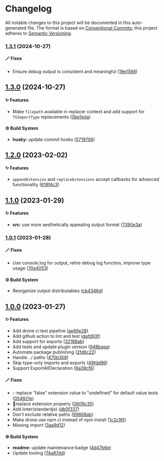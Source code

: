 # Changelog

All notable changes to this project will be documented in this auto-generated
file. The format is based on [Conventional Commits][1];
this project adheres to [Semantic Versioning][2].

### [1.3.1][3] (2024-10-27)

#### 🪄 Fixes

- Ensure debug output is consistent and meaningful ([19e1588][4])

## [1.3.0][5] (2024-10-27)

#### ✨ Features

- Make `filepath` available in replacer context and add support for `TSImportType` replacements ([0be1eda][6])

#### ⚙️ Build System

- **husky:** update commit hooks ([5719706][7])

## [1.2.0][8] (2023-02-02)

#### ✨ Features

- `appendExtension` and `replaceExtensions` accept callbacks for advanced functionality ([618f4c3][9])

## [1.1.0][10] (2023-01-29)

#### ✨ Features

- **src:** use more aesthetically appealing output format ([7390e3a][11])

### [1.0.1][12] (2023-01-28)

#### 🪄 Fixes

- Use console.log for output, retire debug log function, improve type usage ([70e4053][13])

#### ⚙️ Build System

- Reorganize output distributables ([cb4346d][14])

## [1.0.0][15] (2023-01-27)

#### ✨ Features

- Add drone ci test pipeline ([ae66e28][16])
- Add github action to lint and test ([dafd93f][17])
- Add support for exports ([32188ab][18])
- Add tests and update plugin version ([948baea][19])
- Automate package publishing ([2fd6c22][20])
- Handle ../ paths ([470b358][21])
- Skip type-only imports and exports ([49fdd96][22])
- Support ExportAllDeclaration ([8a39cf6][23])

#### 🪄 Fixes

- ✅replace "false" extension value to "undefined" for default value tests ([054921e][24])
- 🐛replace extension properly ([0609c35][25])
- Add linter(standardjs) ([db0f337][26])
- Don't exclude relative paths ([99668ab][27])
- Make drone use npm ci instead of npm install ([1c2c16f][28])
- Missing import ([3aa9d12][29])

#### ⚙️ Build System

- **readme:** update maintenance badge ([4d47b6e][30])
- Update tooling ([74a87dd][31])

[1]: https://conventionalcommits.org
[2]: https://semver.org
[3]: https://github.com/Xunnamius/babel-plugin-transform-rewrite-imports/compare/v1.3.0...v1.3.1
[4]: https://github.com/Xunnamius/babel-plugin-transform-rewrite-imports/commit/19e1588c04e6526fdd6fd5327755da13326abcaa
[5]: https://github.com/Xunnamius/babel-plugin-transform-rewrite-imports/compare/v1.2.0...v1.3.0
[6]: https://github.com/Xunnamius/babel-plugin-transform-rewrite-imports/commit/0be1eda4a2b30709c0755c0ffd994f51ba295498
[7]: https://github.com/Xunnamius/babel-plugin-transform-rewrite-imports/commit/5719706662031be27d19e940d41b502973d329fa
[8]: https://github.com/Xunnamius/babel-plugin-transform-rewrite-imports/compare/v1.1.0...v1.2.0
[9]: https://github.com/Xunnamius/babel-plugin-transform-rewrite-imports/commit/618f4c3a161b526b09bcb5ba5f0eee81058a75bd
[10]: https://github.com/Xunnamius/babel-plugin-transform-rewrite-imports/compare/v1.0.1...v1.1.0
[11]: https://github.com/Xunnamius/babel-plugin-transform-rewrite-imports/commit/7390e3adfea60a3ff0dc03b23f01d15467bc0ef2
[12]: https://github.com/Xunnamius/babel-plugin-transform-rewrite-imports/compare/v1.0.0...v1.0.1
[13]: https://github.com/Xunnamius/babel-plugin-transform-rewrite-imports/commit/70e405373905799a7cc565d841f585fe87f12a26
[14]: https://github.com/Xunnamius/babel-plugin-transform-rewrite-imports/commit/cb4346dc02e9df632acf7ac734f85c5c76c6d51d
[15]: https://github.com/Xunnamius/babel-plugin-transform-rewrite-imports/compare/32188ab1317f1936e364d98658ff915f5d4dafd3...v1.0.0
[16]: https://github.com/Xunnamius/babel-plugin-transform-rewrite-imports/commit/ae66e28d2ff61c1207bfa65c37a6541031c9504d
[17]: https://github.com/Xunnamius/babel-plugin-transform-rewrite-imports/commit/dafd93fd33a5aab03734e64619ec84161ac42d73
[18]: https://github.com/Xunnamius/babel-plugin-transform-rewrite-imports/commit/32188ab1317f1936e364d98658ff915f5d4dafd3
[19]: https://github.com/Xunnamius/babel-plugin-transform-rewrite-imports/commit/948baeab189090375faf956397c370b62abc555a
[20]: https://github.com/Xunnamius/babel-plugin-transform-rewrite-imports/commit/2fd6c22cf181baa83e8c6eac2fbdd6653f57b423
[21]: https://github.com/Xunnamius/babel-plugin-transform-rewrite-imports/commit/470b358a0d749c1cee3ab0f3f5b649d3f05490ed
[22]: https://github.com/Xunnamius/babel-plugin-transform-rewrite-imports/commit/49fdd9684668b8437bd11c4c5f03b40c1af50acd
[23]: https://github.com/Xunnamius/babel-plugin-transform-rewrite-imports/commit/8a39cf60884d430c70be94183e70d11e25bb4ecd
[24]: https://github.com/Xunnamius/babel-plugin-transform-rewrite-imports/commit/054921ee3cacd13a60a1837c4ab302310a5c1422
[25]: https://github.com/Xunnamius/babel-plugin-transform-rewrite-imports/commit/0609c3524352763f743f9d3994f9e22847c28971
[26]: https://github.com/Xunnamius/babel-plugin-transform-rewrite-imports/commit/db0f337812e99cfd58c56d5f1fe3a320e60892e7
[27]: https://github.com/Xunnamius/babel-plugin-transform-rewrite-imports/commit/99668ab304703adcb329b60ff3ef29a88f5d3aad
[28]: https://github.com/Xunnamius/babel-plugin-transform-rewrite-imports/commit/1c2c16f27e37a8376acd50799f07e8ae00e88d73
[29]: https://github.com/Xunnamius/babel-plugin-transform-rewrite-imports/commit/3aa9d12066bd8469beee641a9d79007bacc1dd41
[30]: https://github.com/Xunnamius/babel-plugin-transform-rewrite-imports/commit/4d47b6e0b2e9892aa563a525ed61e9a5087c59bf
[31]: https://github.com/Xunnamius/babel-plugin-transform-rewrite-imports/commit/74a87ddcaeb6a3fae6ebeb0376910e1ad4408784
